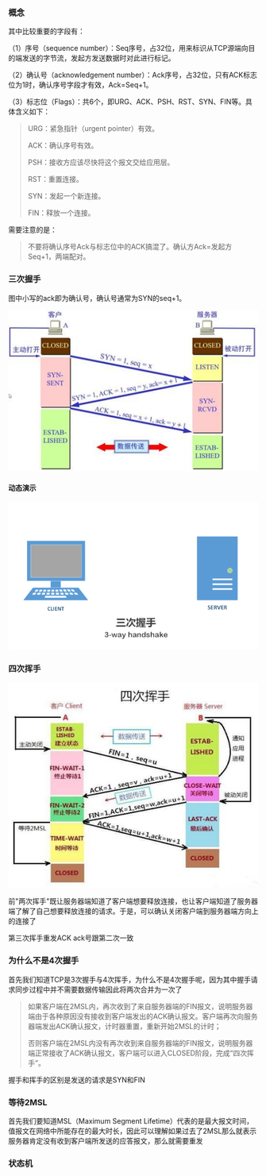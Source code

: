 

### 概念

其中比较重要的字段有：

（1）序号（sequence number）：Seq序号，占32位，用来标识从TCP源端向目的端发送的字节流，发起方发送数据时对此进行标记。

（2）确认号（acknowledgement number）：Ack序号，占32位，只有ACK标志位为1时，确认序号字段才有效，Ack=Seq+1。

（3）标志位（Flags）：共6个，即URG、ACK、PSH、RST、SYN、FIN等。具体含义如下：

> URG：紧急指针（urgent pointer）有效。
>
> ACK：确认序号有效。
>
> PSH：接收方应该尽快将这个报文交给应用层。
>
> RST：重置连接。
>
> SYN：发起一个新连接。
>
> FIN：释放一个连接。

需要注意的是：

> 不要将确认序号Ack与标志位中的ACK搞混了。确认方Ack=发起方Seq+1，两端配对。



### 三次握手

图中小写的ack即为确认号，确认号通常为SYN的seq+1。



![](./image/d8f9d72a6059252d20d93b0a6645fb3e59b5b9d2.jpeg)





#### 动态演示

![](./image/861fa058f2da35f8efa70b29bf7c45fd8689.gif)





### 四次挥手

![](./image/48540923dd54564e5260495ce0006487d0584fb6.jpeg)





前"两次挥手"既让服务器端知道了客户端想要释放连接，也让客户端知道了服务器端了解了自己想要释放连接的请求。于是，可以确认关闭客户端到服务器端方向上的连接了

第三次挥手重发ACK ack号跟第二次一致



### 为什么不是4次握手

首先我们知道TCP是3次握手与4次挥手，为什么不是4次握手呢，因为其中握手请求同步过程中并不需要数据传输因此将两次合并为一次了

> 如果客户端在2MSL内，再次收到了来自服务器端的FIN报文，说明服务器端由于各种原因没有接收到客户端发出的ACK确认报文。客户端再次向服务器端发出ACK确认报文，计时器重置，重新开始2MSL的计时；
>
> 否则客户端在2MSL内没有再次收到来自服务器端的FIN报文，说明服务器端正常接收了ACK确认报文，客户端可以进入CLOSED阶段，完成“四次挥手”。

握手和挥手的区别是发送的请求是SYN和FIN

### 等待2MSL

首先我们要知道MSL（Maximum Segment Lifetime）代表的是最大报文时间，值报文在网络中所能存在的最大时长，因此可以理解如果过去了2MSL那么就表示服务器肯定没有收到客户端所发送的应答报文，那么就需要重发





### 状态机

![]()